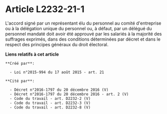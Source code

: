 # Article L2232-21-1

L'accord signé par un représentant élu du personnel au comité d'entreprise ou à la délégation unique du personnel ou, à
défaut, par un délégué du personnel mandaté doit avoir été approuvé par les salariés à la majorité des suffrages exprimés,
dans des conditions déterminées par décret et dans le respect des principes généraux du droit électoral.

**Liens relatifs à cet article**

	**Créé par**:

	  - Loi n°2015-994 du 17 août 2015 - art. 21

	**Cité par**:

	  - Décret n°2016-1797 du 20 décembre 2016 (V)
	  - Décret n°2016-1797 du 20 décembre 2016 - art. 2 (V)
	  - Code du travail - art. D2232-2 (V)
	  - Code du travail - art. D2232-3 (V)
	  - Code du travail - art. D2232-8 (V)
